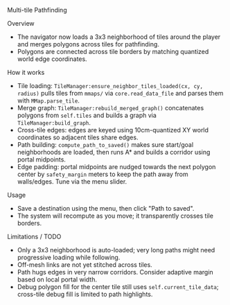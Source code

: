 Multi-tile Pathfinding

Overview
- The navigator now loads a 3x3 neighborhood of tiles around the player and merges polygons across tiles for pathfinding.
- Polygons are connected across tile borders by matching quantized world edge coordinates.

How it works
- Tile loading: `TileManager:ensure_neighbor_tiles_loaded(cx, cy, radius)` pulls tiles from `mmaps/` via `core.read_data_file` and parses them with `MMap.parse_tile`.
- Merge graph: `TileManager:rebuild_merged_graph()` concatenates polygons from `self.tiles` and builds a graph via `TileManager:build_graph`.
- Cross-tile edges: edges are keyed using 10cm-quantized XY world coordinates so adjacent tiles share edges.
- Path building: `compute_path_to_saved()` makes sure start/goal neighborhoods are loaded, then runs A* and builds a corridor using portal midpoints.
 - Edge padding: portal midpoints are nudged towards the next polygon center by `safety_margin` meters to keep the path away from walls/edges. Tune via the menu slider.

Usage
- Save a destination using the menu, then click "Path to saved".
- The system will recompute as you move; it transparently crosses tile borders.

Limitations / TODO
- Only a 3x3 neighborhood is auto-loaded; very long paths might need progressive loading while following.
- Off-mesh links are not yet stitched across tiles.
- Path hugs edges in very narrow corridors. Consider adaptive margin based on local portal width.
- Debug polygon fill for the center tile still uses `self.current_tile_data`; cross-tile debug fill is limited to path highlights.

